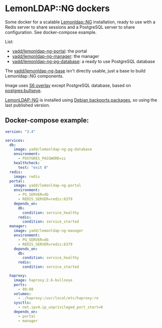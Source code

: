 # LemonLDAP::NG dockers

Some docker for a scalable [Lemonldap::NG](https://lemonldap-ng.org)
installation, ready to use with a Redis server to share sessions and a
PostgreSQL server to share configuration. See docker-compose example.

List:
 - [yadd/lemonldap-ng-portal](./portal): the portal
 - [yadd/lemonldap-ng-manager](./manager): the manager
 - [yadd/lemonldap-ng-pg-database](./pg): a ready to use PostgreSQL database

The [yadd/lemonldap-ng-base](./base) isn't directly usable, just a base
to build Lemonldap::NG components.

Image uses [S6 overlay](https://github.com/just-containers/s6-overlay) except
PostgreSQL database, based on [postgres:bullseye](https://hub.docker.com/_/postgres).

[LemonLDAP::NG](https://lemonldap-ng.org) is installed using
[Debian backports packages](https://backports.debian.org/), so using the
last published version.

## Docker-compose example:

```yaml
version: "3.4"

services:
  db:
    image: yadd/lemonldap-ng-pg-database
    environment:
      - POSTGRES_PASSWORD=zz
    healthcheck:
      test: "exit 0"
  redis:
    image: redis
  portal:
    image: yadd/lemonldap-ng-portal
    environment:
      - PG_SERVER=db
      - REDIS_SERVER=redis:6379
    depends_on:
      db:
        condition: service_healthy
      redis:
        condition: service_started
  manager:
    image: yadd/lemonldap-ng-manager
    environment:
      - PG_SERVER=db
      - REDIS_SERVER=redis:6379
    depends_on:
      db:
        condition: service_healthy
      redis:
        condition: service_started

  haproxy:
    image: haproxy:2.6-bullseye
    ports:
      - 80:80
    volumes:
      - ./haproxy:/usr/local/etc/haproxy:ro
    sysctls:
      - net.ipv4.ip_unprivileged_port_start=0
    depends_on:
      - portal
      - manager
```

